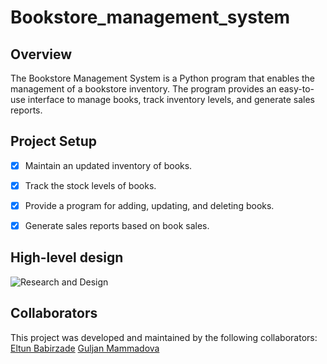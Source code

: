 # Bookstore_management_system

## Overview
The Bookstore Management System is a Python program that enables the management of a
bookstore inventory. The program provides an easy-to-use interface to manage books, track
inventory levels, and generate sales reports.

## Project Setup
- [x] Maintain an updated inventory of books.

- [x] Track the stock levels of books.

- [x] Provide a program for adding, updating, and deleting books.

- [x] Generate sales reports based on book sales.

## High-level design
![Research and Design](https://github.com/Guljan-M/Bookstore_management_system/assets/122173021/b9015b6a-26fb-42e8-a83d-7492ba13a83a)



## Collaborators
This project was developed and maintained by the following collaborators:
[Eltun Babirzade](https://github.com/eltunbabirzade) [Guljan Mammadova](https://github.com/Guljan-M) 
 
